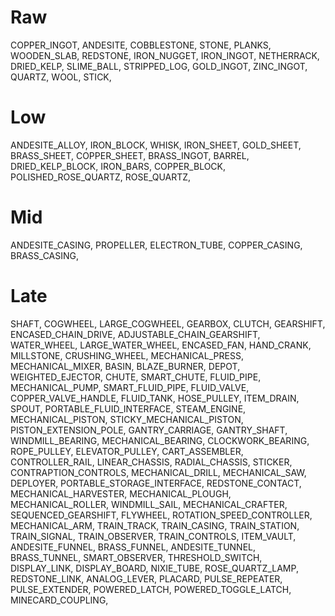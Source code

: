 # Raw
COPPER_INGOT,
ANDESITE,
COBBLESTONE,
STONE,
PLANKS,
WOODEN_SLAB,
REDSTONE,
IRON_NUGGET,
IRON_INGOT,
NETHERRACK,
DRIED_KELP,
SLIME_BALL,
STRIPPED_LOG,
GOLD_INGOT,
ZINC_INGOT,
QUARTZ,
WOOL,
STICK,

# Low
ANDESITE_ALLOY,
IRON_BLOCK,
WHISK,
IRON_SHEET,
GOLD_SHEET,
BRASS_SHEET,
COPPER_SHEET,
BRASS_INGOT,
BARREL,
DRIED_KELP_BLOCK,
IRON_BARS,
COPPER_BLOCK,
POLISHED_ROSE_QUARTZ,
ROSE_QUARTZ,

# Mid
ANDESITE_CASING,
PROPELLER,
ELECTRON_TUBE,
COPPER_CASING,
BRASS_CASING,

# Late
SHAFT,
COGWHEEL,
LARGE_COGWHEEL,
GEARBOX,
CLUTCH,
GEARSHIFT,
ENCASED_CHAIN_DRIVE,
ADJUSTABLE_CHAIN_GEARSHIFT,
WATER_WHEEL,
LARGE_WATER_WHEEL,
ENCASED_FAN,
HAND_CRANK,
MILLSTONE,
CRUSHING_WHEEL,
MECHANICAL_PRESS,
MECHANICAL_MIXER,
BASIN,
BLAZE_BURNER,
DEPOT,
WEIGHTED_EJECTOR,
CHUTE,
SMART_CHUTE,
FLUID_PIPE,
MECHANICAL_PUMP,
SMART_FLUID_PIPE,
FLUID_VALVE,
COPPER_VALVE_HANDLE,
FLUID_TANK,
HOSE_PULLEY,
ITEM_DRAIN,
SPOUT,
PORTABLE_FLUID_INTERFACE,
STEAM_ENGINE,
MECHANICAL_PISTON,
STICKY_MECHANICAL_PISTON,
PISTON_EXTENSION_POLE,
GANTRY_CARRIAGE,
GANTRY_SHAFT,
WINDMILL_BEARING,
MECHANICAL_BEARING,
CLOCKWORK_BEARING,
ROPE_PULLEY,
ELEVATOR_PULLEY,
CART_ASSEMBLER,
CONTROLLER_RAIL,
LINEAR_CHASSIS,
RADIAL_CHASSIS,
STICKER,
CONTRAPTION_CONTROLS,
MECHANICAL_DRILL,
MECHANICAL_SAW,
DEPLOYER,
PORTABLE_STORAGE_INTERFACE,
REDSTONE_CONTACT,
MECHANICAL_HARVESTER,
MECHANICAL_PLOUGH,
MECHANICAL_ROLLER,
WINDMILL_SAIL,
MECHANICAL_CRAFTER,
SEQUENCED_GEARSHIFT,
FLYWHEEL,
ROTATION_SPEED_CONTROLLER,
MECHANICAL_ARM,
TRAIN_TRACK,
TRAIN_CASING,
TRAIN_STATION,
TRAIN_SIGNAL,
TRAIN_OBSERVER,
TRAIN_CONTROLS,
ITEM_VAULT,
ANDESITE_FUNNEL,
BRASS_FUNNEL,
ANDESITE_TUNNEL,
BRASS_TUNNEL,
SMART_OBSERVER,
THRESHOLD_SWITCH,
DISPLAY_LINK,
DISPLAY_BOARD,
NIXIE_TUBE,
ROSE_QUARTZ_LAMP,
REDSTONE_LINK,
ANALOG_LEVER,
PLACARD,
PULSE_REPEATER,
PULSE_EXTENDER,
POWERED_LATCH,
POWERED_TOGGLE_LATCH,
MINECARD_COUPLING,